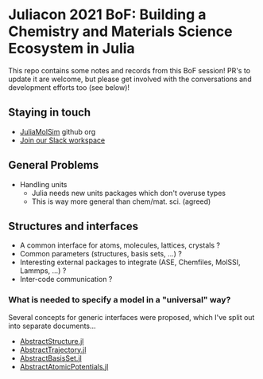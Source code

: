# Juliacon 2021 BoF: Building a Chemistry and Materials Science Ecosystem in Julia

This repo contains some notes and records from this BoF session! PR's to update it are welcome, but please get involved with the conversations and development efforts too (see below)!

## Staying in touch

* [JuliaMolSim](https://juliamolsim.github.io) github org
* [Join our Slack workspace](https://join.slack.com/t/juliamolsim/shared_invite/zt-tc060co0-HgiKApazzsQzBHDlQ58A7g)

## General Problems

* Handling units
  * Julia needs new units packages which don't overuse types
  * This is way more general than chem/mat. sci. (agreed)

## Structures and interfaces

* A common interface for atoms, molecules, lattices, crystals ?
* Common parameters (structures, basis sets, ...) ?
* Interesting external packages to integrate (ASE, Chemfiles, MolSSI, Lammps, ...) ?
* Inter-code communication ?

### What is needed to specify a model in a "universal" way?

Several concepts for generic interfaces were proposed, which I've split out into separate documents...

* [AbstractStructure.jl](abstractstructure.md)
* [AbstractTrajectory.jl](abstracttrajectory.md)
* [AbstractBasisSet.jl](abstractbasisset.md)
* [AbstractAtomicPotentials.jl](abstractatomicpotentials.md)

    

